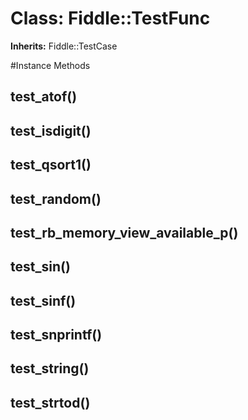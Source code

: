 # Class: Fiddle::TestFunc
**Inherits:** Fiddle::TestCase
    




#Instance Methods
## test_atof() [](#method-i-test_atof)

## test_isdigit() [](#method-i-test_isdigit)

## test_qsort1() [](#method-i-test_qsort1)

## test_random() [](#method-i-test_random)

## test_rb_memory_view_available_p() [](#method-i-test_rb_memory_view_available_p)

## test_sin() [](#method-i-test_sin)

## test_sinf() [](#method-i-test_sinf)

## test_snprintf() [](#method-i-test_snprintf)

## test_string() [](#method-i-test_string)

## test_strtod() [](#method-i-test_strtod)

